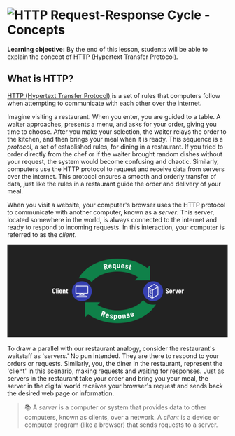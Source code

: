 # ![HTTP Request-Response Cycle - Concepts](./assets/tktk)

**Learning objective:** By the end of this lesson, students will be able to explain the concept of HTTP (Hypertext Transfer Protocol).

## What is HTTP?

[HTTP (Hypertext Transfer Protocol)](https://developer.mozilla.org/en-US/docs/Web/HTTP) is a set of rules that computers follow when attempting to communicate with each other over the internet. 

Imagine visiting a restaurant. When you enter, you are guided to a table. A waiter approaches, presents a menu, and asks for your order, giving you time to choose. After you make your selection, the waiter relays the order to the kitchen, and then brings your meal when it is ready. This sequence is a *protocol*, a set of established rules, for dining in a restaurant. If you tried to order directly from the chef or if the waiter brought random dishes without your request, the system would become confusing and chaotic. Similarly, computers use the HTTP protocol to request and receive data from servers over the internet. This protocol ensures a smooth and orderly transfer of data, just like the rules in a restaurant guide the order and delivery of your meal.

When you visit a website, your computer's browser uses the HTTP protocol to communicate with another computer, known as a *server*. This server, located somewhere in the world, is always connected to the internet and ready to respond to incoming requests. In this interaction, your computer is referred to as the *client*. 

![HTTP Request-Response Cycle](./assets/req-res-cycle.png)

To draw a parallel with our restaurant analogy, consider the restaurant's waitstaff as 'servers.' No pun intended. They are there to respond to your orders or requests. Similarly, you, the diner in the restaurant, represent the 'client' in this scenario, making requests and waiting for responses. Just as servers in the restaurant take your order and bring you your meal, the server in the digital world receives your browser's request and sends back the desired web page or information.

> 📚 A *server* is a computer or system that provides data to other computers, known as clients, over a network. A *client* is a device or computer program (like a browser) that sends requests to a server.


